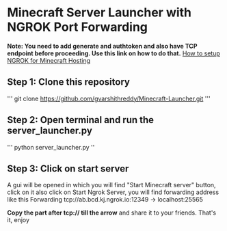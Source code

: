 # Minecraft Server Launcher with NGROK Port Forwarding
**Note: You need to add generate and authtoken and also have TCP endpoint before proceeding. Use this link on how to do that.**
[How to setup NGROK for Minecraft Hosting](https://medium.com/@gvarshithreddy8/how-to-create-ngrok-account-for-minecraft-server-hosting-without-touching-the-router-settings-e62977f801fb)

## Step 1: Clone this repository
'''
git clone https://github.com/gvarshithreddy/Minecraft-Launcher.git
'''
## Step 2: Open terminal and run the server_launcher.py
'''
python server_launcher.py
''
## Step 3: Click on start server
A gui will be opened in which you will find "Start Minecraft server" button, click on it
also click on Start Ngrok Server, you will find forwarding address like this
Forwarding                    tcp://ab.bcd.kj.ngrok.io:12349 -> localhost:25565   

**Copy the part after tcp:// till the arrow** and share it to your friends. That's it, enjoy